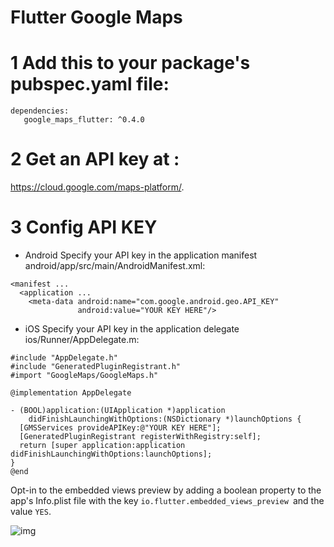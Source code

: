 # Flutter Google Maps


# 1 Add this to your package's pubspec.yaml file:
```
dependencies:
   google_maps_flutter: ^0.4.0
```

# 2 Get an API key at :
https://cloud.google.com/maps-platform/.

# 3 Config API KEY

- Android 
Specify your API key in the application manifest android/app/src/main/AndroidManifest.xml:

```
<manifest ...
  <application ...
    <meta-data android:name="com.google.android.geo.API_KEY"
               android:value="YOUR KEY HERE"/>
```

- iOS 
Specify your API key in the application delegate ios/Runner/AppDelegate.m:

```
#include "AppDelegate.h"
#include "GeneratedPluginRegistrant.h"
#import "GoogleMaps/GoogleMaps.h"

@implementation AppDelegate

- (BOOL)application:(UIApplication *)application
    didFinishLaunchingWithOptions:(NSDictionary *)launchOptions {
  [GMSServices provideAPIKey:@"YOUR KEY HERE"];
  [GeneratedPluginRegistrant registerWithRegistry:self];
  return [super application:application didFinishLaunchingWithOptions:launchOptions];
}
@end
```

Opt-in to the embedded views preview by adding a boolean property to the app's Info.plist file with the key ```io.flutter.embedded_views_preview ```and the value ```YES```.

![img](https://github.com/jonathankablan/flutter_google_maps/blob/master/Screenshot.png)
